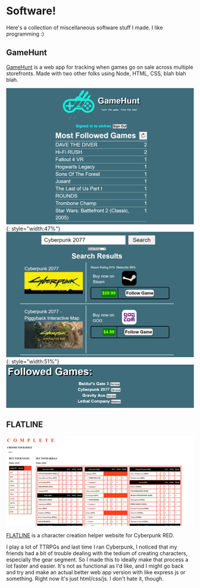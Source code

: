 # Software!
Here's a collection of miscellaneous software stuff I made. I like programming :)

## GameHunt

[GameHunt](https://game-hunt.vercel.app/) is a web app for tracking when games go on sale across multiple storefronts. Made with two other folks using Node, HTML, CSS, blah blah blah.

![mostfollowed](img/gamehunt/mostfollowed.png){: style="width:47%"}
![search](img/gamehunt/searchgame.png){: style="width:51%"}
![followed](img/gamehunt/followedgames.png)

## FLATLINE
![flatline](img/flatline/Capture.JPG)

[FLATLINE](https://jollista.github.io/Flatline/) is a character creation helper website for Cyberpunk RED. 

I play a lot of TTRPGs and last time I ran Cyberpunk, I noticed that my friends had a bit of trouble dealing with the tedium of creating characters, especially the gear segment. So I made this to ideally make that process a lot faster and easier. It's not as functional as I'd like, and I might go back and try and make an actual better web app version with like express js or something. Right now it's just html/css/js. I don't hate it, though.